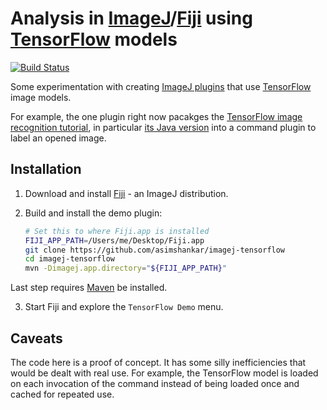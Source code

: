 # Analysis in [ImageJ](https://imagej.net/)/[Fiji](http://fiji.sc) using [TensorFlow](https://www.tensorflow.org) models

[![Build Status](https://travis-ci.org/asimshankar/imagej-tensorflow.svg)](https://travis-ci.org/asimshankar/imagej-tensorflow)

Some experimentation with creating [ImageJ plugins](https://imagej.net/Writing_plugins)
that use [TensorFlow](https://www.tensorflow.org) image models.

For example, the one plugin right now pacakges the
[TensorFlow image recognition tutorial](https://www.tensorflow.org/tutorials/image_recognition),
in particular [its Java version](https://www.tensorflow.org/code/tensorflow/java/src/main/java/org/tensorflow/examples/LabelImage.java)
into a command plugin to label an opened image.

## Installation

1. Download and install [Fiji](http://fiji.sc/) - an ImageJ distribution.

2. Build and install the demo plugin:

   ```sh
   # Set this to where Fiji.app is installed
   FIJI_APP_PATH=/Users/me/Desktop/Fiji.app
   git clone https://github.com/asimshankar/imagej-tensorflow
   cd imagej-tensorflow
   mvn -Dimagej.app.directory="${FIJI_APP_PATH}"
   ```
Last step requires [Maven](https://maven.apache.org/install.html) be installed.

3. Start Fiji and explore the `TensorFlow Demo` menu.

## Caveats

The code here is a proof of concept. It has some silly inefficiencies that
would be dealt with real use. For example, the TensorFlow model is loaded
on each invocation of the command instead of being loaded once and cached
for repeated use.
